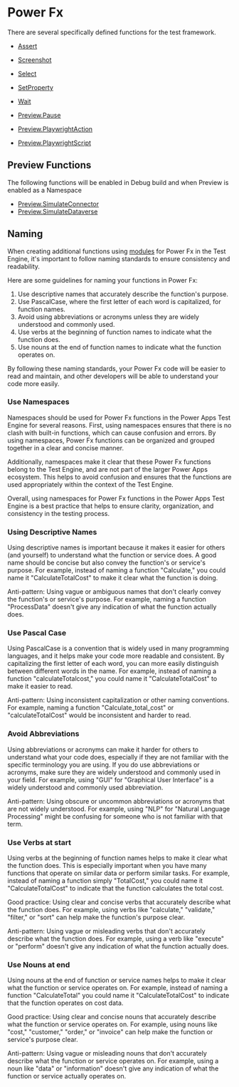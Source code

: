 # Power Fx

There are several specifically defined functions for the test framework.

- [Assert](./Assert.md)
- [Screenshot](./Screenshot.md)
- [Select](./Select.md)
- [SetProperty](./SetProperty.md)
- [Wait](./Wait.md)

- [Preview.Pause](./Pause.md)
- [Preview.PlaywrightAction](./PlaywrightAction.md)
- [Preview.PlaywrightScript](./PlaywrightAction.md)

## Preview Functions

The following functions will be enabled in Debug build and when Preview is enabled as a Namespace

- [Preview.SimulateConnector](./SimulateConnector.md)
- [Preview.SimulateDataverse](./SimulateDataverse.md)

## Naming

When creating additional functions using [modules](../modules.md) for Power Fx in the Test Engine, it's important to follow naming standards to ensure consistency and readability.

Here are some guidelines for naming your functions in Power Fx:

1. Use descriptive names that accurately describe the function's purpose.
2. Use PascalCase, where the first letter of each word is capitalized, for function names.
3. Avoid using abbreviations or acronyms unless they are widely understood and commonly used.
4. Use verbs at the beginning of function names to indicate what the function does.
5. Use nouns at the end of function names to indicate what the function operates on.

By following these naming standards, your Power Fx code will be easier to read and maintain, and other developers will be able to understand your code more easily.

### Use Namespaces

Namespaces should be used for Power Fx functions in the Power Apps Test Engine for several reasons. First, using namespaces ensures that there is no clash with built-in functions, which can cause confusion and errors. By using namespaces, Power Fx functions can be organized and grouped together in a clear and concise manner.

Additionally, namespaces make it clear that these Power Fx functions belong to the Test Engine, and are not part of the larger Power Apps ecosystem. This helps to avoid confusion and ensures that the functions are used appropriately within the context of the Test Engine.

Overall, using namespaces for Power Fx functions in the Power Apps Test Engine is a best practice that helps to ensure clarity, organization, and consistency in the testing process.

### Using Descriptive Names

Using descriptive names is important because it makes it easier for others (and yourself) to understand what the function or service does. A good name should be concise but also convey the function's or service's purpose. For example, instead of naming a function "Calculate," you could name it "CalculateTotalCost" to make it clear what the function is doing.

Anti-pattern: Using vague or ambiguous names that don't clearly convey the function's or service's purpose. For example, naming a function "ProcessData" doesn't give any indication of what the function actually does.

### Use Pascal Case

Using PascalCase is a convention that is widely used in many programming languages, and it helps make your code more readable and consistent. By capitalizing the first letter of each word, you can more easily distinguish between different words in the name. For example, instead of naming a function "calculateTotalcost," you could name it "CalculateTotalCost" to make it easier to read.

Anti-pattern: Using inconsistent capitalization or other naming conventions. For example, naming a function "Calculate_total_cost" or "calculateTotalCost" would be inconsistent and harder to read.

### Avoid Abbreviations

Using abbreviations or acronyms can make it harder for others to understand what your code does, especially if they are not familiar with the specific terminology you are using. If you do use abbreviations or acronyms, make sure they are widely understood and commonly used in your field. For example, using "GUI" for "Graphical User Interface" is a widely understood and commonly used abbreviation.

Anti-pattern: Using obscure or uncommon abbreviations or acronyms that are not widely understood. For example, using "NLP" for "Natural Language Processing" might be confusing for someone who is not familiar with that term.

### Use Verbs at start

Using verbs at the beginning of function names helps to make it clear what the function does. This is especially important when you have many functions that operate on similar data or perform similar tasks. For example, instead of naming a function simply "TotalCost," you could name it "CalculateTotalCost" to indicate that the function calculates the total cost.

Good practice: Using clear and concise verbs that accurately describe what the function does. For example, using verbs like "calculate," "validate," "filter," or "sort" can help make the function's purpose clear.

Anti-pattern: Using vague or misleading verbs that don't accurately describe what the function does. For example, using a verb like "execute" or "perform" doesn't give any indication of what the function actually does.

### Use Nouns at end

Using nouns at the end of function or service names helps to make it clear what the function or service operates on. For example, instead of naming a function "CalculateTotal" you could name it "CalculateTotalCost" to indicate that the function operates on cost data.

Good practice: Using clear and concise nouns that accurately describe what the function or service operates on. For example, using nouns like "cost," "customer," "order," or "invoice" can help make the function or service's purpose clear.

Anti-pattern: Using vague or misleading nouns that don't accurately describe what the function or service operates on. For example, using a noun like "data" or "information" doesn't give any indication of what the function or service actually operates on.
